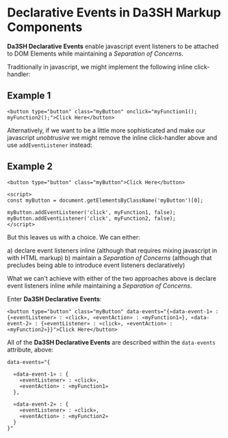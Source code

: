 # Declarative Events in Da3SH Markup Components

**Da3SH Declarative Events** enable javascript event listeners to be attached to DOM Elements while maintaining a _Separation of Concerns_.

Traditionally in javascript, we might implement the following inline click-handler:

## Example 1
```
<button type="button" class="myButton" onclick="myFunction1(); myFunction2();">Click Here</button>
```

Alternatively, if we want to be a little more sophisticated and make our javascript _unobtrusive_ we might remove the inline click-handler above and use `addEventListener` instead:

## Example 2
```
<button type="button" class="myButton">Click Here</button>

<script>
const myButton = document.getElementsByClassName('myButton')[0];

myButton.addEventListener('click', myFunction1, false);
myButton.addEventListener('click', myFunction2, false);
</script>
```

But this leaves us with a choice. We can either:

a) declare event listeners inline (although that requires mixing javascript in with HTML markup)
b) maintain a _Separation of Concerns_ (although that precludes being able to introduce event listeners declaratively)

What we can't achieve with either of the two approaches above is declare event listeners inline _while_ maintaining a _Separation of Concerns_.

Enter **Da3SH Declarative Events**:



```
<button type="button" class="myButton" data-events="{«data-event-1» : {«eventListener» : «click», «eventAction» : «myFunction1»}, «data-event-2» : {«eventListener» : «click», «eventAction» : «myFunction2»}}">Click Here</button>
```

All of the **Da3SH Declarative Events** are described within the `data-events` attribute, above:

```
data-events="{
  
  «data-event-1» : {
    «eventListener» : «click»,
    «eventAction» : «myFunction1»
  },
  
  «data-event-2» : {
    «eventListener» : «click»,
    «eventAction» : «myFunction2»
  }
}"
```
